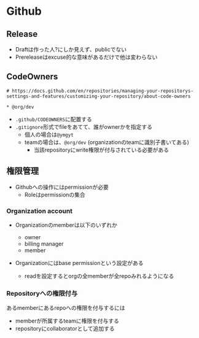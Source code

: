 # Github

## Release

* Draftは作った人?にしか見えず、publicでない
* Prereleaseはexcuse的な意味があるだけで他は変わらない


## CodeOwners

```text
# https://docs.github.com/en/repositories/managing-your-repositorys-settings-and-features/customizing-your-repository/about-code-owners

* @org/dev
```


* `.github/CODEOWNERS`に配置する
* `.gitignore`形式でfileをあてて、誰がownerかを指定する
  * 個人の場合は`@ymgyt`
  * teamの場合は、`@org/dev` (organizationのteamに識別子書いてある)
    * 当該repositoryにwrite権限が付与されている必要がある


## 権限管理

* Githubへの操作にはpermissionが必要
  * Roleはpermissionの集合

### Organization account

* Organizationのmemberは以下のいずれか
  * owner
  * billing manager
  * member

* Organizationにはbase permissionという設定がある
  * readを設定するとorgの全memberが全repoみれるようになる

### Repositoryへの権限付与

あるmemberにあるrepoへの権限を付与するには

* memberが所属するteamに権限を付与する
* repositoryにcollaboratorとして追加する